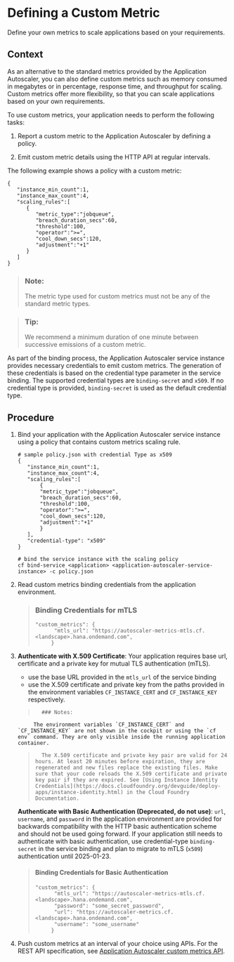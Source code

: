 <!-- loio87e657e691ac48ba85fd777c042afbd8 -->

# Defining a Custom Metric

Define your own metrics to scale applications based on your requirements.



<a name="loio87e657e691ac48ba85fd777c042afbd8__context_mch_m4g_n4b"/>

## Context

As an alternative to the standard metrics provided by the Application Autoscaler, you can also define custom metrics such as memory consumed in megabytes or in percentage, response time, and throughput for scaling. Custom metrics offer more flexibility, so that you can scale applications based on your own requirements.

To use custom metrics, your application needs to perform the following tasks:

1.  Report a custom metric to the Application Autoscaler by defining a policy.

2.  Emit custom metric details using the HTTP API at regular intervals.


The following example shows a policy with a custom metric:

```
{
   "instance_min_count":1,
   "instance_max_count":4,
   "scaling_rules":[
      {
         "metric_type":"jobqueue",
         "breach_duration_secs":60,
         "threshold":100,
         "operator":">=",
         "cool_down_secs":120,
         "adjustment":"+1"
      }
   ]
}

```

> ### Note:
> The metric type used for custom metrics must not be any of the standard metric types.

> ### Tip:
> We recommend a minimum duration of one minute between successive emissions of a custom metric.

As part of the binding process, the Application Autoscaler service instance provides necessary credentials to emit custom metrics. The generation of these credentials is based on the credential type parameter in the service binding. The supported credential types are `binding-secret` and `x509`. If no credential type is provided, `binding-secret` is used as the default credential type.



## Procedure

1.  Bind your application with the Application Autoscaler service instance using a policy that contains custom metrics scaling rule.

     ```
     # sample policy.json with credential Type as x509
    {
        "instance_min_count":1,
        "instance_max_count":4,
        "scaling_rules":[
            {
            "metric_type":"jobqueue",
            "breach_duration_secs":60,
            "threshold":100,
            "operator":">=",
            "cool_down_secs":120,
            "adjustment":"+1"
            }
        ],
        "credential-type": "x509"
    }
    
    # bind the service instance with the scaling policy
    cf bind-service <application> <application-autoscaler-service-instance> -c policy.json
    ```

2.  Read custom metrics binding credentials from the application environment.

    > ###  Binding Credentials for mTLS
    > ```
    > "custom_metrics": {
    >       "mtls_url": "https://autoscaler-metrics-mtls.cf.<landscape>.hana.ondemand.com",
    >      }
    > ```

3.  **Authenticate with X.509 Certificate**: Your application requires base url, certificate and a private key for mutual TLS authentication \(mTLS\).

    - use the base URL provided in the `mtls_url` of the service binding
    - use the X.509 certificate and private key from the paths provided in the environment variables `CF_INSTANCE_CERT` and `CF_INSTANCE_KEY` respectively.

    >       ### Notes:
             The environment variables `CF_INSTANCE_CERT` and `CF_INSTANCE_KEY` are not shown in the cockpit or using the `cf env` command. They are only visible inside the running application container.
    >       The X.509 certificate and private key pair are valid for 24 hours. At least 20 minutes before expiration, they are regenerated and new files replace the existing files. Make sure that your code reloads the X.509 certificate and private key pair if they are expired. See [Using Instance Identity Credentials](https://docs.cloudfoundry.org/devguide/deploy-apps/instance-identity.html) in the Cloud Foundry Documentation.

    **Authenticate with Basic Authentication (Deprecated, do not use)**: `url`, `username`, and `password` in the application environment are provided for backwards compatibility with the HTTP basic authentication scheme and should not be used going forward. If your application still needs to authenticate with basic authentication, use credential-type `binding-secret` in the service binding and plan to migrate to mTLS (`x509`) authentication until 2025-01-23.

    > ####  Binding Credentials for Basic Authentication
    > ```
    > "custom_metrics": {
    >       "mtls_url": "https://autoscaler-metrics-mtls.cf.<landscape>.hana.ondemand.com",
    >       "password": "some_secret_password",
    >       "url": "https://autoscaler-metrics.cf.<landscape>.hana.ondemand.com",
    >       "username": "some_username"
    >      }
    > 
    > ```

4.  Push custom metrics at an interval of your choice using APIs. For the REST API specification, see [Application Autoscaler custom metrics API](https://api.sap.com/api/ApplicationAutoscalerCustomMetricsAPI/resource).


